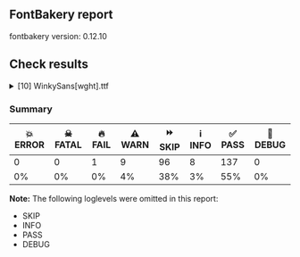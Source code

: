 ## FontBakery report

fontbakery version: 0.12.10





## Check results



<details><summary>[10] WinkySans[wght].ttf</summary>
<div>
<details>
    <summary>🔥 <b>FAIL</b> Shapes languages in all GF glyphsets. <a href="https://fontbakery.readthedocs.io/en/stable/fontbakery/checks/googlefonts.glyphset.html#"></a></summary>
    <div>







* 🔥 **FAIL** <p>GF_Latin_Core glyphset:</p>
<table>
<thead>
<tr>
<th align="left">Language</th>
<th align="left">FAIL messages</th>
</tr>
</thead>
<tbody>
<tr>
<td align="left">nl_Latn (Dutch)</td>
<td align="left">Shaper didn't attach acutecomb to j</td>
</tr>
</tbody>
</table>
 [code: failed-language-shaping]



</div>
</details>

<details>
    <summary>⚠️ <b>WARN</b> Detect any interpolation issues in the font. <a href="https://fontbakery.readthedocs.io/en/stable/fontbakery/checks/universal.html#"></a></summary>
    <div>







* ⚠️ **WARN** <p>Interpolation issues were found in the font:</p>
<pre><code>- Contour 0 point 61 in glyph 'g.salt' has a kink between location wght=300 and location wght=900

- Contour 0 point 20 in glyph 'a.salt' has a kink between location wght=300 and location wght=900

- Contour 1 point 26 in glyph 'eth' has a kink between location wght=300 and location wght=900

- Contour 0 point 20 in glyph 'six' has a kink between location wght=300 and location wght=900

- Contour 0 point 71 in glyph 'k' has a kink between location wght=300 and location wght=900

- Contour 0 point 67 in glyph 'three' has a kink between location wght=300 and location wght=900

- Contour 0 point 26 in glyph 'numbersign' has a kink between location wght=300 and location wght=900

- Contour 1 point 18 in glyph 'ampersand' has a kink between location wght=300 and location wght=900
</code></pre>
 [code: interpolation-issues]



</div>
</details>

<details>
    <summary>⚠️ <b>WARN</b> Validate size, and resolution of article images, and ensure article page has minimum length and includes visual assets. <a href="https://fontbakery.readthedocs.io/en/stable/fontbakery/checks/googlefonts.article.html#"></a></summary>
    <div>







* ⚠️ **WARN** <p>Family metadata at fonts/variable does not have an article.</p>
 [code: lacks-article]



</div>
</details>

<details>
    <summary>⚠️ <b>WARN</b> Check for codepoints not covered by METADATA subsets. <a href="https://fontbakery.readthedocs.io/en/stable/fontbakery/checks/googlefonts.subsets.html#"></a></summary>
    <div>







* ⚠️ **WARN** <p>The following codepoints supported by the font are not covered by
any subsets defined in the font's metadata file, and will never
be served. You can solve this by either manually adding additional
subset declarations to METADATA.pb, or by editing the glyphset
definitions.</p>
<ul>
<li>U+02D8 BREVE: try adding one of: yi, canadian-aboriginal</li>
<li>U+02D9 DOT ABOVE: try adding one of: yi, canadian-aboriginal</li>
<li>U+02DB OGONEK: try adding one of: yi, canadian-aboriginal</li>
<li>U+0302 COMBINING CIRCUMFLEX ACCENT: try adding one of: coptic, tifinagh, cherokee, math</li>
<li>U+0306 COMBINING BREVE: try adding one of: tifinagh, old-permic</li>
<li>U+0307 COMBINING DOT ABOVE: try adding one of: malayalam, canadian-aboriginal, old-permic, duployan, math, hebrew, syriac, tifinagh, tai-le, coptic, todhri</li>
<li>U+030A COMBINING RING ABOVE: try adding one of: syriac, duployan</li>
<li>U+030B COMBINING DOUBLE ACUTE ACCENT: try adding one of: cherokee, osage</li>
<li>U+030C COMBINING CARON: try adding one of: cherokee, tai-le</li>
<li>U+0312 COMBINING TURNED COMMA ABOVE: try adding math</li>
<li>U+0326 COMBINING COMMA BELOW: try adding math</li>
<li>U+0327 COMBINING CEDILLA: try adding math</li>
<li>U+0328 COMBINING OGONEK: not included in any glyphset definition</li>
<li>U+0E3F THAI CURRENCY SYMBOL BAHT: try adding thai</li>
<li>U+1EBC LATIN CAPITAL LETTER E WITH TILDE: try adding vietnamese</li>
<li>U+1EBD LATIN SMALL LETTER E WITH TILDE: try adding vietnamese</li>
<li>U+2000 EN QUAD: try adding symbols2</li>
<li>U+2001 EM QUAD: try adding symbols2</li>
<li>U+2003 EM SPACE: try adding nushu</li>
<li>U+2004 THREE-PER-EM SPACE: try adding symbols2</li>
<li>U+2005 FOUR-PER-EM SPACE: try adding symbols2</li>
<li>U+2006 SIX-PER-EM SPACE: try adding symbols2</li>
<li>U+2007 FIGURE SPACE: try adding symbols2</li>
<li>U+2008 PUNCTUATION SPACE: try adding symbols2</li>
<li>U+200A HAIR SPACE: try adding symbols2</li>
<li>U+200C ZERO WIDTH NON-JOINER: try adding one of: saurashtra, manichaean, modi, thaana, hatran, javanese, mandaic, myanmar, tai-viet, dogra, lepcha, newa, buginese, hanifi-rohingya, kharoshthi, psalter-pahlavi, khojki, new-tai-lue, siddham, bhaiksuki, brahmi, kannada, batak, telugu, mongolian, malayalam, pahawh-hmong, tirhuta, mahajani, thai, meetei-mayek, bengali, duployan, buhid, sharada, chakma, balinese, takri, tifinagh, kaithi, sogdian, syloti-nagri, devanagari, nko, cham, gujarati, sundanese, tagalog, lao, oriya, gurmukhi, syriac, sinhala, avestan, kayah-li, khmer, limbu, masaram-gondi, rejang, tai-le, warang-citi, yi, tai-tham, arabic, hanunoo, khudawadi, hebrew, tamil, tibetan, phags-pa, grantha, tagbanwa, zanabazar-square, gunjala-gondi</li>
<li>U+200D ZERO WIDTH JOINER: try adding one of: saurashtra, manichaean, modi, thaana, javanese, mandaic, myanmar, tai-viet, dogra, lepcha, newa, buginese, hanifi-rohingya, kharoshthi, psalter-pahlavi, khojki, new-tai-lue, siddham, bhaiksuki, brahmi, kannada, batak, telugu, mongolian, malayalam, pahawh-hmong, tirhuta, mahajani, thai, meetei-mayek, bengali, duployan, buhid, sharada, chakma, balinese, takri, tifinagh, kaithi, sogdian, syloti-nagri, devanagari, nko, cham, old-hungarian, gujarati, sundanese, tagalog, lao, oriya, gurmukhi, syriac, sinhala, avestan, kayah-li, khmer, limbu, masaram-gondi, rejang, tai-le, warang-citi, yi, tai-tham, arabic, hanunoo, khudawadi, hebrew, tamil, tibetan, phags-pa, grantha, tagbanwa, zanabazar-square, gunjala-gondi</li>
<li>U+200E LEFT-TO-RIGHT MARK: try adding one of: thaana, hebrew, syriac, phags-pa, nko, arabic</li>
<li>U+200F RIGHT-TO-LEFT MARK: try adding one of: thaana, hebrew, syriac, phags-pa, nko</li>
<li>U+2021 DOUBLE DAGGER: try adding adlam</li>
<li>U+202F NARROW NO-BREAK SPACE: try adding one of: yi, phags-pa, mongolian</li>
<li>U+2030 PER MILLE SIGN: try adding adlam</li>
<li>U+205F MEDIUM MATHEMATICAL SPACE: try adding math</li>
<li>U+2248 ALMOST EQUAL TO: try adding math</li>
<li>U+2260 NOT EQUAL TO: try adding math</li>
<li>U+2264 LESS-THAN OR EQUAL TO: try adding math</li>
<li>U+2265 GREATER-THAN OR EQUAL TO: try adding math</li>
<li>U+3000 IDEOGRAPHIC SPACE: try adding one of: chinese-hongkong, chinese-traditional, japanese, yi, chinese-simplified, phags-pa, nushu</li>
<li>U+FB00 LATIN SMALL LIGATURE FF: not included in any glyphset definition</li>
<li>U+FB01 LATIN SMALL LIGATURE FI: not included in any glyphset definition</li>
<li>U+FB02 LATIN SMALL LIGATURE FL: not included in any glyphset definition</li>
<li>U+FB03 LATIN SMALL LIGATURE FFI: not included in any glyphset definition</li>
</ul>
<p>Or you can add the above codepoints to one of the subsets supported by the font: <code>latin</code>, <code>latin-ext</code></p>
 [code: unreachable-subsetting]



</div>
</details>

<details>
    <summary>⚠️ <b>WARN</b> Ensure dotted circle glyph is present and can attach marks. <a href="https://fontbakery.readthedocs.io/en/stable/fontbakery/checks/shaping.html#"></a></summary>
    <div>







* ⚠️ **WARN** <p>No dotted circle glyph present</p>
 [code: missing-dotted-circle]



</div>
</details>

<details>
    <summary>⚠️ <b>WARN</b> Ensure soft_dotted characters lose their dot when combined with marks that replace the dot. <a href="https://fontbakery.readthedocs.io/en/stable/fontbakery/checks/shaping.html#"></a></summary>
    <div>







* ⚠️ **WARN** <p>The dot of soft dotted characters used in orthographies <em>must</em> disappear in the following strings: i̊ i̋ j̀ j́ j̃ j̄ j̈ į̀ į́ į̂ į̃ į̄ į̌</p>
<p>The dot of soft dotted characters <em>should</em> disappear in other cases, for example: ĭ i̇ ǐ i̒ ĭ̦ i̦̇ i̦̊ i̦̋ ǐ̦ i̦̒ ĭ̧ i̧̇ i̧̊ i̧̋ ǐ̧ i̧̒ ĵ j̆ j̇ j̊</p>
<p>Your font fully covers the following languages that require the soft-dotted feature: Lithuanian (Latn, 2,357,094 speakers).</p>
<p>Your font does <em>not</em> cover the following languages that require the soft-dotted feature: Ukrainian (Cyrl, 29,273,587 speakers), Ekpeye (Latn, 226,000 speakers), Ngbaka (Latn, 1,020,000 speakers), Dutch (Latn, 31,709,104 speakers), Ejagham (Latn, 120,000 speakers), Aghem (Latn, 38,843 speakers), Makaa (Latn, 221,000 speakers), Zapotec (Latn, 490,000 speakers), Kom (Latn, 360,685 speakers), Kaska (Latn, 125 speakers), Dan (Latn, 1,099,244 speakers), Teke-Ebo (Latn, 260,000 speakers), Sar (Latn, 500,000 speakers), Basaa (Latn, 332,940 speakers), Vute (Latn, 21,000 speakers), Ebira (Latn, 2,200,000 speakers), Bafut (Latn, 158,146 speakers), Ma’di (Latn, 584,000 speakers), Navajo (Latn, 166,319 speakers), Koonzime (Latn, 40,000 speakers), Mundani (Latn, 34,000 speakers), Bete-Bendi (Latn, 100,000 speakers), Mfumte (Latn, 79,000 speakers), Cicipu (Latn, 44,000 speakers), Lugbara (Latn, 2,200,000 speakers), Mango (Latn, 77,000 speakers), Han (Latn, 6 speakers), Fur (Latn, 1,230,163 speakers), Dii (Latn, 71,000 speakers), Yala (Latn, 200,000 speakers), Heiltsuk (Latn, 300 speakers), Igbo (Latn, 27,823,640 speakers), South Central Banda (Latn, 244,000 speakers), Ijo, Southeast (Latn, 2,471,000 speakers), Nzakara (Latn, 50,000 speakers), Gulay (Latn, 250,478 speakers), Belarusian (Cyrl, 10,064,517 speakers), Nateni (Latn, 100,000 speakers), Avokaya (Latn, 100,000 speakers), Southern Kisi (Latn, 360,000 speakers), Kpelle, Guinea (Latn, 622,000 speakers).</p>
 [code: soft-dotted]



</div>
</details>

<details>
    <summary>⚠️ <b>WARN</b> Is there kerning info for non-ligated sequences? <a href="https://fontbakery.readthedocs.io/en/stable/fontbakery/checks/googlefonts.gpos.html#"></a></summary>
    <div>







* ⚠️ **WARN** <p>GPOS table lacks kerning info for the following non-ligated sequences:</p>
<pre><code>- f + f

- f + i

- f + l
</code></pre>
 [code: lacks-kern-info]



</div>
</details>

<details>
    <summary>⚠️ <b>WARN</b> Are there caret positions declared for every ligature? <a href="https://fontbakery.readthedocs.io/en/stable/fontbakery/checks/googlefonts.gdef.html#"></a></summary>
    <div>







* ⚠️ **WARN** <p>This font lacks caret position values for ligature glyphs on its GDEF table.</p>
 [code: lacks-caret-pos]



</div>
</details>

<details>
    <summary>⚠️ <b>WARN</b> Ensure variable fonts include an avar table. <a href="https://fontbakery.readthedocs.io/en/stable/fontbakery/checks/googlefonts.varfont.html#"></a></summary>
    <div>







* ⚠️ **WARN** <p>This variable font does not have an avar table.</p>
 [code: missing-avar]



</div>
</details>

<details>
    <summary>⚠️ <b>WARN</b> Ensure fonts have ScriptLangTags declared on the 'meta' table. <a href="https://fontbakery.readthedocs.io/en/stable/fontbakery/checks/googlefonts.meta.html#"></a></summary>
    <div>







* ⚠️ **WARN** <p>This font file does not have a 'meta' table.</p>
 [code: lacks-meta-table]



</div>
</details>
</div>
</details>




### Summary

| 💥 ERROR | ☠ FATAL | 🔥 FAIL | ⚠️ WARN | ⏩ SKIP | ℹ️ INFO | ✅ PASS | 🔎 DEBUG | 
| ---|---|---|---|---|---|---|---|
| 0 | 0 | 1 | 9 | 96 | 8 | 137 | 0 | 
| 0% | 0% | 0% | 4% | 38% | 3% | 55% | 0% | 



**Note:** The following loglevels were omitted in this report:


* SKIP
* INFO
* PASS
* DEBUG
